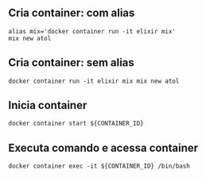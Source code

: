 ## Cria container: com alias
```
alias mix='docker container run -it elixir mix'
mix new atol
```
## Cria container: sem alias
```
docker container run -it elixir mix mix new atol
```

## Inicia container
```
docker container start ${CONTAINER_ID}
```

## Executa comando e acessa container
```
docker container exec -it ${CONTAINER_ID} /bin/bash
```
